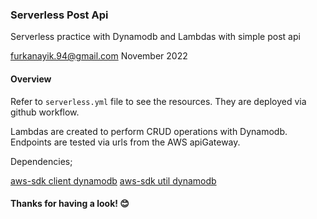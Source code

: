 ### Serverless Post Api
Serverless practice with Dynamodb and Lambdas with simple post api

[furkanayik.94@gmail.com](furkanayik.94@gmail.com)
November 2022


#### Overview
Refer to `serverless.yml` file to see the resources. They are deployed via github workflow.

Lambdas are created to perform CRUD operations with Dynamodb. Endpoints are tested via urls from the AWS apiGateway.

Dependencies;

[aws-sdk client dynamodb](https://www.npmjs.com/package/@aws-sdk/client-dynamodb)
[aws-sdk util dynamodb](https://www.npmjs.com/package/@aws-sdk/util-dynamodb)


#### Thanks for having a look! 😊
